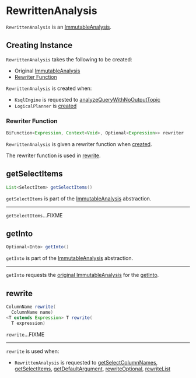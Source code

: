 # RewrittenAnalysis

`RewrittenAnalysis` is an [ImmutableAnalysis](ImmutableAnalysis.md).

## Creating Instance

`RewrittenAnalysis` takes the following to be created:

* <span id="original"> Original [ImmutableAnalysis](ImmutableAnalysis.md)
* [Rewriter Function](#rewriter)

`RewrittenAnalysis` is created when:

* `KsqlEngine` is requested to [analyzeQueryWithNoOutputTopic](../KsqlEngine.md#analyzeQueryWithNoOutputTopic)
* `LogicalPlanner` is [created](../planner/LogicalPlanner.md#analysis)

### <span id="rewriter"> Rewriter Function

```java
BiFunction<Expression, Context<Void>, Optional<Expression>> rewriter
```

`RewrittenAnalysis` is given a rewriter function when [created](#creating-instance).

The rewriter function is used in [rewrite](#rewrite).

## <span id="getSelectItems"> getSelectItems

```java
List<SelectItem> getSelectItems()
```

`getSelectItems` is part of the [ImmutableAnalysis](ImmutableAnalysis.md#getSelectItems) abstraction.

---

`getSelectItems`...FIXME

## <span id="getInto"> getInto

```java
Optional<Into> getInto()
```

`getInto` is part of the [ImmutableAnalysis](ImmutableAnalysis.md#getInto) abstraction.

---

`getInto` requests the [original ImmutableAnalysis](#original) for the [getInto](ImmutableAnalysis.md#getInto).

## <span id="rewrite"> rewrite

```java
ColumnName rewrite(
  ColumnName name)
<T extends Expression> T rewrite(
  T expression)
```

`rewrite`...FIXME

---

`rewrite` is used when:

* `RewrittenAnalysis` is requested to [getSelectColumnNames](#getSelectColumnNames), [getSelectItems](#getSelectItems), [getDefaultArgument](#getDefaultArgument), [rewriteOptional](#rewriteOptional), [rewriteList](#rewriteList)
